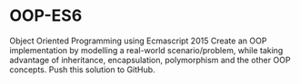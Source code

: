 # OOP-ES6
Object Oriented Programming using Ecmascript 2015
Create an OOP implementation by modelling a real-world scenario/problem, while taking advantage of inheritance, encapsulation, polymorphism and the other OOP concepts. Push this solution to GitHub.
